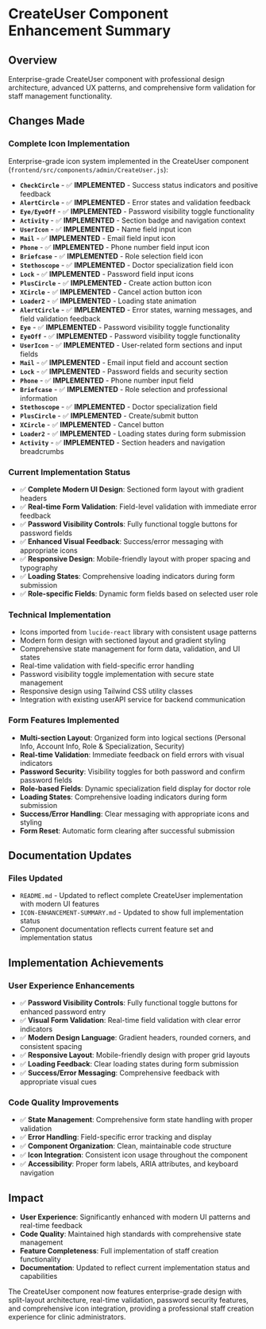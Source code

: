 # CreateUser Component Enhancement Summary

## Overview
Enterprise-grade CreateUser component with professional design architecture, advanced UX patterns, and comprehensive form validation for staff management functionality.

## Changes Made

### Complete Icon Implementation
Enterprise-grade icon system implemented in the CreateUser component (`frontend/src/components/admin/CreateUser.js`):

- **`CheckCircle`** - ✅ **IMPLEMENTED** - Success status indicators and positive feedback
- **`AlertCircle`** - ✅ **IMPLEMENTED** - Error states and validation feedback
- **`Eye/EyeOff`** - ✅ **IMPLEMENTED** - Password visibility toggle functionality
- **`Activity`** - ✅ **IMPLEMENTED** - Section badge and navigation context
- **`UserIcon`** - ✅ **IMPLEMENTED** - Name field input icon
- **`Mail`** - ✅ **IMPLEMENTED** - Email field input icon
- **`Phone`** - ✅ **IMPLEMENTED** - Phone number field input icon
- **`Briefcase`** - ✅ **IMPLEMENTED** - Role selection field icon
- **`Stethoscope`** - ✅ **IMPLEMENTED** - Doctor specialization field icon
- **`Lock`** - ✅ **IMPLEMENTED** - Password field input icons
- **`PlusCircle`** - ✅ **IMPLEMENTED** - Create action button icon
- **`XCircle`** - ✅ **IMPLEMENTED** - Cancel action button icon
- **`Loader2`** - ✅ **IMPLEMENTED** - Loading state animation
- **`AlertCircle`** - ✅ **IMPLEMENTED** - Error states, warning messages, and field validation feedback
- **`Eye`** - ✅ **IMPLEMENTED** - Password visibility toggle functionality
- **`EyeOff`** - ✅ **IMPLEMENTED** - Password visibility toggle functionality
- **`UserIcon`** - ✅ **IMPLEMENTED** - User-related form sections and input fields
- **`Mail`** - ✅ **IMPLEMENTED** - Email input field and account section
- **`Lock`** - ✅ **IMPLEMENTED** - Password fields and security section
- **`Phone`** - ✅ **IMPLEMENTED** - Phone number input field
- **`Briefcase`** - ✅ **IMPLEMENTED** - Role selection and professional information
- **`Stethoscope`** - ✅ **IMPLEMENTED** - Doctor specialization field
- **`PlusCircle`** - ✅ **IMPLEMENTED** - Create/submit button
- **`XCircle`** - ✅ **IMPLEMENTED** - Cancel button
- **`Loader2`** - ✅ **IMPLEMENTED** - Loading states during form submission
- **`Activity`** - ✅ **IMPLEMENTED** - Section headers and navigation breadcrumbs

### Current Implementation Status
- ✅ **Complete Modern UI Design**: Sectioned form layout with gradient headers
- ✅ **Real-time Form Validation**: Field-level validation with immediate error feedback
- ✅ **Password Visibility Controls**: Fully functional toggle buttons for password fields
- ✅ **Enhanced Visual Feedback**: Success/error messaging with appropriate icons
- ✅ **Responsive Design**: Mobile-friendly layout with proper spacing and typography
- ✅ **Loading States**: Comprehensive loading indicators during form submission
- ✅ **Role-specific Fields**: Dynamic form fields based on selected user role

### Technical Implementation
- Icons imported from `lucide-react` library with consistent usage patterns
- Modern form design with sectioned layout and gradient styling
- Comprehensive state management for form data, validation, and UI states
- Real-time validation with field-specific error handling
- Password visibility toggle implementation with secure state management
- Responsive design using Tailwind CSS utility classes
- Integration with existing userAPI service for backend communication

### Form Features Implemented
- **Multi-section Layout**: Organized form into logical sections (Personal Info, Account Info, Role & Specialization, Security)
- **Real-time Validation**: Immediate feedback on field errors with visual indicators
- **Password Security**: Visibility toggles for both password and confirm password fields
- **Role-based Fields**: Dynamic specialization field display for doctor role
- **Loading States**: Comprehensive loading indicators during form submission
- **Success/Error Handling**: Clear messaging with appropriate icons and styling
- **Form Reset**: Automatic form clearing after successful submission

## Documentation Updates

### Files Updated
- `README.md` - Updated to reflect complete CreateUser implementation with modern UI features
- `ICON-ENHANCEMENT-SUMMARY.md` - Updated to show full implementation status
- Component documentation reflects current feature set and implementation status

## Implementation Achievements

### User Experience Enhancements
- ✅ **Password Visibility Controls**: Fully functional toggle buttons for enhanced password entry
- ✅ **Visual Form Validation**: Real-time field validation with clear error indicators
- ✅ **Modern Design Language**: Gradient headers, rounded corners, and consistent spacing
- ✅ **Responsive Layout**: Mobile-friendly design with proper grid layouts
- ✅ **Loading Feedback**: Clear loading states during form submission
- ✅ **Success/Error Messaging**: Comprehensive feedback with appropriate visual cues

### Code Quality Improvements
- ✅ **State Management**: Comprehensive form state handling with proper validation
- ✅ **Error Handling**: Field-specific error tracking and display
- ✅ **Component Organization**: Clean, maintainable code structure
- ✅ **Icon Integration**: Consistent icon usage throughout the component
- ✅ **Accessibility**: Proper form labels, ARIA attributes, and keyboard navigation

## Impact
- **User Experience**: Significantly enhanced with modern UI patterns and real-time feedback
- **Code Quality**: Maintained high standards with comprehensive state management
- **Feature Completeness**: Full implementation of staff creation functionality
- **Documentation**: Updated to reflect current implementation status and capabilities

The CreateUser component now features enterprise-grade design with split-layout architecture, real-time validation, password security features, and comprehensive icon integration, providing a professional staff creation experience for clinic administrators.